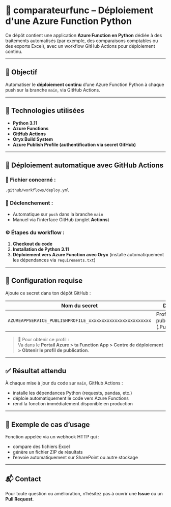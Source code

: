 # 🧾 comparateurfunc – Déploiement d'une Azure Function Python

Ce dépôt contient une application **Azure Function en Python** dédiée à des traitements automatisés (par exemple, des comparaisons comptables ou des exports Excel), avec un workflow GitHub Actions pour déploiement continu.

---

## 🚀 Objectif

Automatiser le **déploiement continu** d’une Azure Function Python à chaque push sur la branche `main`, via GitHub Actions.

---

## 🧰 Technologies utilisées

- **Python 3.11**
- **Azure Functions**
- **GitHub Actions**
- **Oryx Build System**
- **Azure Publish Profile (authentification via secret GitHub)**

---

## 🔄 Déploiement automatique avec GitHub Actions

### 📂 Fichier concerné :
`.github/workflows/deploy.yml`

### 🔁 Déclenchement :
- Automatique sur `push` dans la branche `main`
- Manuel via l’interface GitHub (onglet **Actions**)

### ⚙️ Étapes du workflow :

1. **Checkout du code**  
2. **Installation de Python 3.11**
3. **Déploiement vers Azure Function avec Oryx** (installe automatiquement les dépendances via `requirements.txt`)

---

## 🔐 Configuration requise

Ajoute ce secret dans ton dépôt GitHub :

| Nom du secret | Description |
|---------------|-------------|
| `AZUREAPPSERVICE_PUBLISHPROFILE_xxxxxxxxxxxxxxxxxxxxxxxx` | Profil de publication Azure (.PublishSettings) |

> 📌 Pour obtenir ce profil :  
> Va dans le **Portail Azure > ta Function App > Centre de déploiement > Obtenir le profil de publication**.

---

## ✅ Résultat attendu

À chaque mise à jour du code sur `main`, GitHub Actions :
- installe les dépendances Python (requests, pandas, etc.)
- déploie automatiquement le code vers Azure Functions
- rend la fonction immédiatement disponible en production

---

## 🧪 Exemple de cas d’usage

Fonction appelée via un webhook HTTP qui :
- compare des fichiers Excel
- génère un fichier ZIP de résultats
- l’envoie automatiquement sur SharePoint ou autre stockage

---

## 📬 Contact

Pour toute question ou amélioration, n’hésitez pas à ouvrir une **Issue** ou un **Pull Request**.
